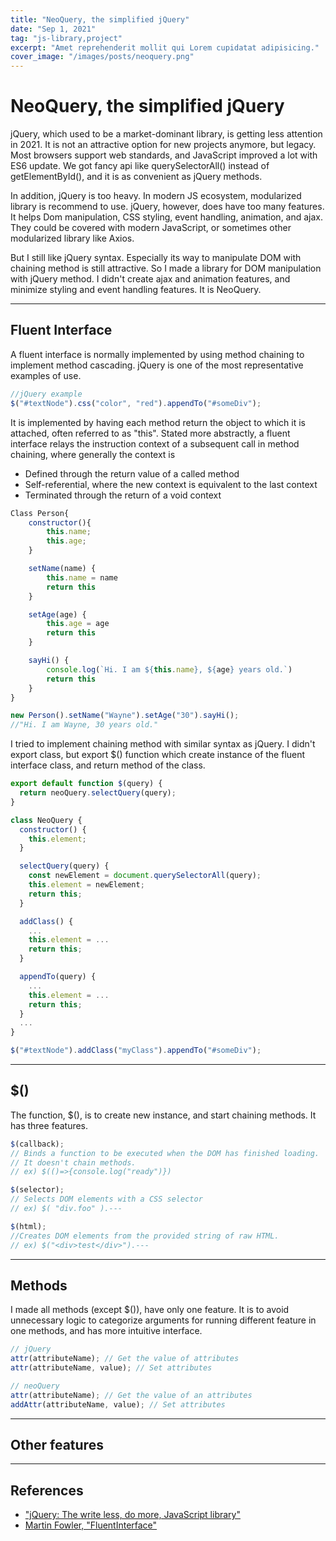 ```yaml
---
title: "NeoQuery, the simplified jQuery"
date: "Sep 1, 2021"
tag: "js-library,project"
excerpt: "Amet reprehenderit mollit qui Lorem cupidatat adipisicing."
cover_image: "/images/posts/neoquery.png"
---
```


# NeoQuery, the simplified jQuery

jQuery, which used to be a market-dominant library, is getting less attention in 2021. It is not an attractive option for new projects anymore, but legacy. Most browsers support web standards, and JavaScript improved a lot with ES6 update. We got fancy api like querySelectorAll() instead of getElementById(), and it is as convenient as jQuery methods.

In addition, jQuery is too heavy. In modern JS ecosystem, modularized library is recommend to use. jQuery, however, does have too many features. It helps Dom manipulation, CSS styling, event handling, animation, and ajax. They could be covered with modern JavaScript, or sometimes other modularized library like Axios.

But I still like jQuery syntax. Especially its way to manipulate DOM with chaining method is still attractive. So I made a library for DOM manipulation with jQuery method. I didn't create ajax and animation features, and minimize styling and event handling features. It is NeoQuery.

---

## Fluent Interface

A fluent interface is normally implemented by using method chaining to implement method cascading. jQuery is one of the most representative examples of use.

```javascript
//jQuery example
$("#textNode").css("color", "red").appendTo("#someDiv");
```

It is implemented by having each method return the object to which it is attached, often referred to as "this". Stated more abstractly, a fluent interface relays the instruction context of a subsequent call in method chaining, where generally the context is

- Defined through the return value of a called method
- Self-referential, where the new context is equivalent to the last context
- Terminated through the return of a void context

```javascript
Class Person{
    constructor(){
        this.name;
        this.age;
    }

    setName(name) {
        this.name = name
        return this
    }

    setAge(age) {
        this.age = age
        return this
    }

    sayHi() {
        console.log(`Hi. I am ${this.name}, ${age} years old.`)
        return this
    }
}

new Person().setName("Wayne").setAge("30").sayHi();
//"Hi. I am Wayne, 30 years old."
```

I tried to implement chaining method with similar syntax as jQuery. I didn't export class, but export $() function which create instance of the fluent interface class, and return method of the class.

```javascript
export default function $(query) {
  return neoQuery.selectQuery(query);
}

class NeoQuery {
  constructor() {
    this.element;
  }

  selectQuery(query) {
    const newElement = document.querySelectorAll(query);
    this.element = newElement;
    return this;
  }

  addClass() {
    ...
    this.element = ...
    return this;
  }

  appendTo(query) {
    ...
    this.element = ...
    return this;
  }
  ...
}

$("#textNode").addClass("myClass").appendTo("#someDiv");
```

---

## $()

The function, $(), is to create new instance, and start chaining methods. It has three features.

```javascript
$(callback);
// Binds a function to be executed when the DOM has finished loading.
// It doesn't chain methods.
// ex) $(()=>{console.log("ready")})

$(selector);
// Selects DOM elements with a CSS selector
// ex) $( "div.foo" ).---

$(html);
//Creates DOM elements from the provided string of raw HTML.
// ex) $("<div>test</div>").---
```

---

## Methods

I made all methods (except $()), have only one feature. It is to avoid unnecessary logic to categorize arguments for running different feature in one methods, and has more intuitive interface.

```javascript
// jQuery
attr(attributeName); // Get the value of attributes
attr(attributeName, value); // Set attributes

// neoQuery
attr(attributeName); // Get the value of an attributes
addAttr(attributeName, value); // Set attributes
```

---

## Other features

---

## References

- ["jQuery: The write less, do more, JavaScript library"](http://jquery.com/)
- [Martin Fowler, "FluentInterface"](https://www.martinfowler.com/bliki/FluentInterface.html)
